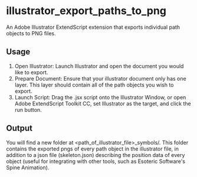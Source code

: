 # illustrator_export_paths_to_png
An Adobe Illustrator ExtendScript extension that exports individual path objects to PNG files.

## Usage
1. Open Illustrator: Launch Illustrator and open the document you would like to export.
2. Prepare Document: Ensure that your illustrator document only has one layer. This layer should contain all of the path objects you wish to export.
3. Launch Script: Drag the .jsx script onto the Illustrator Window, or open Adobe ExtendScript Toolkit CC, set Illustrator as the target, and click the run button.

## Output
You will find a new folder at <path_of_illustrator_file>_symbols/. This folder contains the exported pngs of every path object in the illustrator file, in addition to a json file (skeleton.json) describing the position data of every object (useful for integrating with other tools, such as Esoteric Software's Spine Animation).
